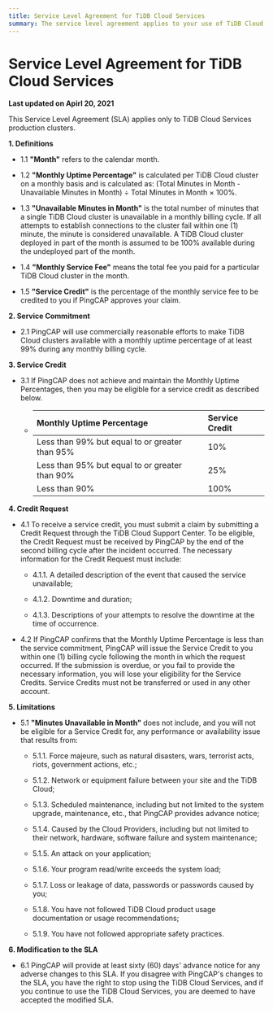 ```yaml
---
title: Service Level Agreement for TiDB Cloud Services
summary: The service level agreement applies to your use of TiDB Cloud Services.
---
```


# Service Level Agreement for TiDB Cloud Services

**Last updated on Apirl 20, 2021**

This Service Level Agreement (SLA) applies only to TiDB Cloud Services production clusters.

**1. Definitions**

<div class="customize-indentation">

- 1.1 <span>**"Month"** refers to the calendar month.</span>

- 1.2 <span>**"Monthly Uptime Percentage"** is calculated per TiDB Cloud cluster on a monthly basis and is calculated as: (Total Minutes in Month - Unavailable Minutes in Month) ÷ Total Minutes in Month × 100%.</span>

- 1.3 <span>**"Unavailable Minutes in Month"** is the total number of minutes that a single TiDB Cloud cluster is unavailable in a monthly billing cycle. If all attempts to establish connections to the cluster fail within one (1) minute, the minute is considered unavailable. A TiDB Cloud cluster deployed in part of the month is assumed to be 100% available during the undeployed part of the month.</span>

- 1.4 <span>**"Monthly Service Fee"** means the total fee you paid for a particular TiDB Cloud cluster in the month.</span>

- 1.5 <span>**"Service Credit"** is the percentage of the monthly service fee to be credited to you if PingCAP approves your claim.</span>

</div>

**2. Service Commitment**

<div class="customize-indentation">

- 2.1 <span>PingCAP will use commercially reasonable efforts to make TiDB Cloud clusters available with a monthly uptime percentage of at least 99% during any monthly billing cycle.</span>

</div>

**3. Service Credit**

<div class="customize-indentation">

- 3.1 <span>If PingCAP does not achieve and maintain the Monthly Uptime Percentages, then you may be eligible for a service credit as described below.</span>

<ul class="customize-indentation">

- | Monthly Uptime Percentage                      | Service Credit |
  | :--------------------------------------------- | :------------- |
  | Less than 99% but equal to or greater than 95% | 10%            |
  | Less than 95% but equal to or greater than 90% | 25%            |
  | Less than 90%                                  | 100%           |

</ul>

</div>

**4. Credit Request**

<div class="customize-indentation">

- 4.1 <span>To receive a service credit, you must submit a claim by submitting a Credit Request through the TiDB Cloud Support Center. To be eligible, the Credit Request must be received by PingCAP by the end of the second billing cycle after the incident occurred. The necessary information for the Credit Request must include:</span>

<ul class="customize-indentation">

- 4.1.1. <span>A detailed description of the event that caused the service unavailable;</span>

- 4.1.2. <span>Downtime and duration;</span>

- 4.1.3. <span>Descriptions of your attempts to resolve the downtime at the time of occurrence.</span>

</ul>

- 4.2 <span>If PingCAP confirms that the Monthly Uptime Percentage is less than the service commitment, PingCAP will issue the Service Credit to you within one (1) billing cycle following the month in which the request occurred. If the submission is overdue, or you fail to provide the necessary information, you will lose your eligibility for the Service Credits. Service Credits must not be transferred or used in any other account.</span>

</div>

**5. Limitations**

<div class="customize-indentation">

- 5.1 <span>**"Minutes Unavailable in Month"** does not include, and you will not be eligible for a Service Credit for, any performance or availability issue that results from:</span>

<ul class="customize-indentation">

- 5.1.1. <span>Force majeure, such as natural disasters, wars, terrorist acts, riots, government actions, etc.;</span>

- 5.1.2. <span>Network or equipment failure between your site and the TiDB Cloud;</span>

- 5.1.3. <span>Scheduled maintenance, including but not limited to the system upgrade, maintenance, etc., that PingCAP provides advance notice;</span>

- 5.1.4. <span>Caused by the Cloud Providers, including but not limited to their network, hardware, software failure and system maintenance;</span>

- 5.1.5. <span>An attack on your application;</span>

- 5.1.6. <span>Your program read/write exceeds the system load;</span>

- 5.1.7. <span>Loss or leakage of data, passwords or passwords caused by you;</span>

- 5.1.8. <span>You have not followed TiDB Cloud product usage documentation or usage recommendations;</span>

- 5.1.9. <span>You have not followed appropriate safety practices.</span>

</ul>

</div>

**6. Modification to the SLA**

<div class="customize-indentation">

- 6.1 <span>PingCAP will provide at least sixty (60) days' advance notice for any adverse changes to this SLA. If you disagree with PingCAP's changes to the SLA, you have the right to stop using the TiDB Cloud Services, and if you continue to use the TiDB Cloud Services, you are deemed to have accepted the modified SLA.</span>

</div>

